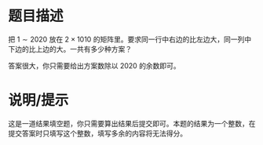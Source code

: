 # 题目描述

把 $1 \sim 2020$ 放在 $2 \times 1010$ 的矩阵里。要求同一行中右边的比左边大，同一列中下边的比上边的大。一共有多少种方案？

答案很大，你只需要给出方案数除以 $2020$ 的余数即可。

# 说明/提示

这是一道结果填空题，你只需要算出结果后提交即可。本题的结果为一个整数，在提交答案时只填写这个整数，填写多余的内容将无法得分。
